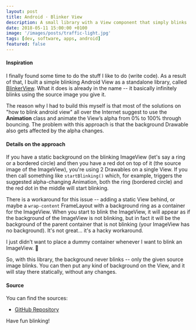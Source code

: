 ```yaml
---
layout: post
title: Android · Blinker View
description: A small library with a View component that simply blinks
date: 2018-05-11 15:00:00 +0100
image: '/images/posts/traffic-light.jpg'
tags: [dev, software, apps, android]
featured: false
---
```


#### Inspiration

I finally found some time to do the stuff I like to do (write code). As a result of that, I built a simple blinking Android View as a standalone library, called [BlinkerView](https://github.com/milosmns/blinking-image-view). What it does is already in the name -- it basically infinitely blinks using the source image you give it.

The reason why I had to build this myself is that most of the solutions on "how to blink android view" all over the Internet suggest to use the **Animation** class and animate the View’s alpha from 0% to 100% through bouncing. The problem with this approach is that the background Drawable also gets affected by the alpha changes.

#### Details on the approach

If you have a static background on the blinking ImageView (let's say a ring or a bordered circle) and then you have a red dot on top of it (the source image of the ImageView), you're using 2 Drawables on a single View. If you then call something like `startBlinking()` which, for example, triggers the suggested alpha-changing Animation, both the ring (bordered circle) and the red dot in the middle will start blinking.

There is a workaround for this issue -- adding a static View behind, or maybe a `wrap-content` FrameLayout with a background ring as a container for the ImageView. When you start to blink the ImageView, it will appear as if the background of the ImageView is not blinking, but in fact it will be the background of the parent container that is not blinking (your ImageView has no background). It's not great... it's a hacky workaround.

I just didn’t want to place a dummy container whenever I want to blink an ImageView. 😬

So, with this library, the background never blinks -- only the given source image blinks. You can then put any kind of background on the View, and it will stay there statically, without any changes.

#### Source

You can find the sources:

  - [GitHub Repository](https://github.com/milosmns/blinking-image-view)
  
Have fun blinking!

